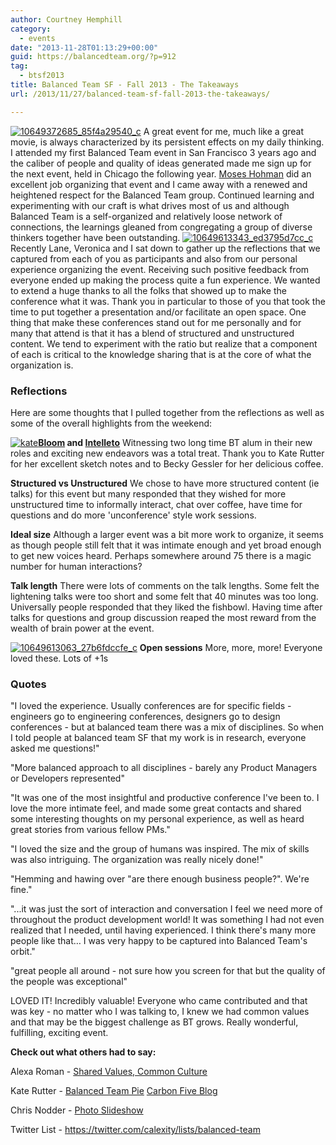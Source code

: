 ```yaml
---
author: Courtney Hemphill
category:
  - events
date: "2013-11-28T01:13:29+00:00"
guid: https://balancedteam.org/?p=912
tag:
  - btsf2013
title: Balanced Team SF - Fall 2013 - The Takeaways
url: /2013/11/27/balanced-team-sf-fall-2013-the-takeaways/

---
```

[![10649372685_85f4a29540_c](/wp-content/uploads/2013/11/10649372685_85f4a29540_c.png)](/wp-content/uploads/2013/11/10649372685_85f4a29540_c.png) A great event for me, much like a great movie, is always characterized by its persistent effects on my daily thinking. I attended my first Balanced Team event in San Francisco 3 years ago and the caliber of people and quality of ideas generated made me sign up for the next event, held in Chicago the following year. [Moses Hohman](http://moseshohman.com "Moses Hohman") did an excellent job organizing that event and I came away with a renewed and heightened respect for the Balanced Team group. Continued learning and experimenting with our craft is what drives most of us and although Balanced Team is a self-organized and relatively loose network of connections, the learnings gleaned from congregating a group of diverse thinkers together have been outstanding. [![10649613343_ed3795d7cc_c](/wp-content/uploads/2013/11/10649613343_ed3795d7cc_c.jpg)](/wp-content/uploads/2013/11/10649613343_ed3795d7cc_c.jpg) Recently Lane, Veronica and I sat down to gather up the reflections that we captured from each of you as participants and also from our personal experience organizing the event. Receiving such positive feedback from everyone ended up making the process quite a fun experience. We wanted to extend a huge thanks to all the folks that showed up to make the conference what it was. Thank you in particular to those of you that took the time to put together a presentation and/or facilitate an open space. One thing that make these conferences stand out for me personally and for many that attend is that it has a blend of structured and unstructured content. We tend to experiment with the ratio but realize that a component of each is critical to the knowledge sharing that is at the core of what the organization is.

### Reflections

Here are some thoughts that I pulled together from the reflections as well as some of the overall highlights from the weekend:

[![kate](/wp-content/uploads/2013/11/kate.png)](/wp-content/uploads/2013/11/kate.png)**[Bloom](http://bloomready.com/ "Bloom") and [Intelleto](http://intelleto.com/ "Intelleto")**
Witnessing two long time BT alum in their new roles and exciting new endeavors was a total treat. Thank you to Kate Rutter for her excellent sketch notes and to Becky Gessler for her delicious coffee.

**Structured vs Unstructured**
We chose to have more structured content (ie talks) for this event but many responded that they wished for more unstructured time to informally interact, chat over coffee, have time for questions and do more 'unconference' style work sessions.

**Ideal size**
Although a larger event was a bit more work to organize, it seems as though people still felt that it was intimate enough and yet broad enough to get new voices heard. Perhaps somewhere around 75 there is a magic number for human interactions?

**Talk length**
There were lots of comments on the talk lengths. Some felt the lightening talks were too short and some felt that 40 minutes was too long. Universally people responded that they liked the fishbowl. Having time after talks for questions and group discussion reaped the most reward from the wealth of brain power at the event.

 [![10649613063_27b6fdccfe_c](/wp-content/uploads/2013/11/10649613063_27b6fdccfe_c.jpg)](/wp-content/uploads/2013/11/10649613063_27b6fdccfe_c.jpg) **Open sessions**
More, more, more! Everyone loved these. Lots of +1s

### Quotes

"I loved the experience. Usually conferences are for specific fields - engineers go to engineering conferences, designers go to design conferences - but at balanced team there was a mix of disciplines. So when I told people at balanced team SF that my work is in research, everyone asked me questions!"

"More balanced approach to all disciplines - barely any Product Managers or Developers represented"

"It was one of the most insightful and productive conference I've been to. I love the more intimate feel, and made some great contacts and shared some interesting thoughts on my personal experience, as well as heard great stories from various fellow PMs."

"I loved the size and the group of humans was inspired. The mix of skills was also intriguing. The organization was really nicely done!"

"Hemming and hawing over "are there enough business people?". We're fine."

"...it was just the sort of interaction and conversation I feel we need more of throughout the product development world! It was something I had not even realized that I needed, until having experienced. I think there's many more people like that… I was very happy to be captured into Balanced Team's orbit."

"great people all around - not sure how you screen for that but the quality of the people was exceptional"

LOVED IT! Incredibly valuable! Everyone who came contributed and that was key - no matter who I was talking to, I knew we had common values and that may be the biggest challenge as BT grows. Really wonderful, fulfilling, exciting event.

**Check out what others had to say:**

Alexa Roman - [Shared Values, Common Culture](http://alexaroman.com/shared-values-common-culture/ "Shared Values, Common Culture")

Kate Rutter - [Balanced Team Pie](http://intelleto.com/2013/11/12/balanced-team-pie/ "Balanced Team Pie") [Carbon Five Blog](http://blog.carbonfive.com/?p=8894)

Chris Nodder - [Photo Slideshow](http://www.flickr.com/photos/balancedteam/sets/72157637237498775/)

Twitter List - https://twitter.com/calexity/lists/balanced-team
